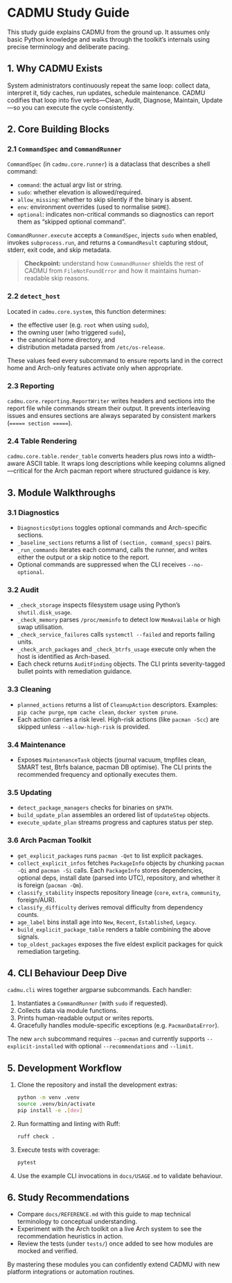 # CADMU Study Guide

This study guide explains CADMU from the ground up. It assumes only basic Python
knowledge and walks through the toolkit’s internals using precise terminology and
deliberate pacing.

## 1. Why CADMU Exists

System administrators continuously repeat the same loop: collect data, interpret
it, tidy caches, run updates, schedule maintenance. CADMU codifies that loop into
five verbs—Clean, Audit, Diagnose, Maintain, Update—so you can execute the cycle
consistently.

## 2. Core Building Blocks

### 2.1 `CommandSpec` and `CommandRunner`

`CommandSpec` (in `cadmu.core.runner`) is a dataclass that describes a shell command:

- `command`: the actual argv list or string.
- `sudo`: whether elevation is allowed/required.
- `allow_missing`: whether to skip silently if the binary is absent.
- `env`: environment overrides (used to normalise `$HOME`).
- `optional`: indicates non-critical commands so diagnostics can report them as
  “skipped optional command”.

`CommandRunner.execute` accepts a `CommandSpec`, injects `sudo` when enabled,
invokes `subprocess.run`, and returns a `CommandResult` capturing stdout, stderr,
exit code, and skip metadata.

> **Checkpoint:** understand how `CommandRunner` shields the rest of CADMU from
> `FileNotFoundError` and how it maintains human-readable skip reasons.

### 2.2 `detect_host`

Located in `cadmu.core.system`, this function determines:

- the effective user (e.g. `root` when using `sudo`),
- the owning user (who triggered `sudo`),
- the canonical home directory, and
- distribution metadata parsed from `/etc/os-release`.

These values feed every subcommand to ensure reports land in the correct home
and Arch-only features activate only when appropriate.

### 2.3 Reporting

`cadmu.core.reporting.ReportWriter` writes headers and sections into the report
file while commands stream their output. It prevents interleaving issues and
ensures sections are always separated by consistent markers (`===== section =====`).

### 2.4 Table Rendering

`cadmu.core.table.render_table` converts headers plus rows into a width-aware
ASCII table. It wraps long descriptions while keeping columns aligned—critical
for the Arch pacman report where structured guidance is key.

## 3. Module Walkthroughs

### 3.1 Diagnostics

- `DiagnosticsOptions` toggles optional commands and Arch-specific sections.
- `_baseline_sections` returns a list of `(section, command_specs)` pairs.
- `_run_commands` iterates each command, calls the runner, and writes either the
  output or a skip notice to the report.
- Optional commands are suppressed when the CLI receives `--no-optional`.

### 3.2 Audit

- `_check_storage` inspects filesystem usage using Python’s `shutil.disk_usage`.
- `_check_memory` parses `/proc/meminfo` to detect low `MemAvailable` or high
  swap utilisation.
- `_check_service_failures` calls `systemctl --failed` and reports failing units.
- `_check_arch_packages` and `_check_btrfs_usage` execute only when the host is
  identified as Arch-based.
- Each check returns `AuditFinding` objects. The CLI prints severity-tagged
  bullet points with remediation guidance.

### 3.3 Cleaning

- `planned_actions` returns a list of `CleanupAction` descriptors. Examples:
  `pip cache purge`, `npm cache clean`, `docker system prune`.
- Each action carries a risk level. High-risk actions (like `pacman -Scc`) are
  skipped unless `--allow-high-risk` is provided.

### 3.4 Maintenance

- Exposes `MaintenanceTask` objects (journal vacuum, tmpfiles clean, SMART test,
  Btrfs balance, pacman DB optimise). The CLI prints the recommended frequency
  and optionally executes them.

### 3.5 Updating

- `detect_package_managers` checks for binaries on `$PATH`.
- `build_update_plan` assembles an ordered list of `UpdateStep` objects.
- `execute_update_plan` streams progress and captures status per step.

### 3.6 Arch Pacman Toolkit

- `get_explicit_packages` runs `pacman -Qet` to list explicit packages.
- `collect_explicit_infos` fetches `PackageInfo` objects by chunking `pacman -Qi`
  and `pacman -Si` calls. Each `PackageInfo` stores dependencies, optional deps,
  install date (parsed into UTC), repository, and whether it is foreign (`pacman
  -Qm`).
- `classify_stability` inspects repository lineage (`core`, `extra`, `community`,
  foreign/AUR).
- `classify_difficulty` derives removal difficulty from dependency counts.
- `age_label` bins install age into `New`, `Recent`, `Established`, `Legacy`.
- `build_explicit_package_table` renders a table combining the above signals.
- `top_oldest_packages` exposes the five eldest explicit packages for quick
  remediation targeting.

## 4. CLI Behaviour Deep Dive

`cadmu.cli` wires together argparse subcommands. Each handler:

1. Instantiates a `CommandRunner` (with `sudo` if requested).
2. Collects data via module functions.
3. Prints human-readable output or writes reports.
4. Gracefully handles module-specific exceptions (e.g. `PacmanDataError`).

The new `arch` subcommand requires `--pacman` and currently supports
`--explicit-installed` with optional `--recommendations` and `--limit`.

## 5. Development Workflow

1. Clone the repository and install the development extras:
   ```bash
   python -m venv .venv
   source .venv/bin/activate
   pip install -e .[dev]
   ```
2. Run formatting and linting with Ruff:
   ```bash
   ruff check .
   ```
3. Execute tests with coverage:
   ```bash
   pytest
   ```
4. Use the example CLI invocations in `docs/USAGE.md` to validate behaviour.

## 6. Study Recommendations

- Compare `docs/REFERENCE.md` with this guide to map technical terminology to
  conceptual understanding.
- Experiment with the Arch toolkit on a live Arch system to see the recommendation
  heuristics in action.
- Review the tests (under `tests/`) once added to see how modules are mocked and
  verified.

By mastering these modules you can confidently extend CADMU with new platform
integrations or automation routines.

